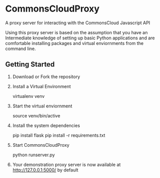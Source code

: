 # CommonsCloudProxy

A proxy server for interacting with the CommonsCloud Javascript API

Using this proxy server is based on the assumption that you have an Intermediate knowledge of setting up basic Python applications and are comfortable installing packages and virtual enviornments from the command line.

## Getting Started

1. Download or Fork the repository

2. Install a Virtual Environment

    virtualenv venv

3. Start the virtual enviornment

    source venv/bin/active

4. Install the system dependencies

    pip install flask
    pip install -r requirements.txt

5. Start CommonsCloudProxy

    python runserver.py

6. Your demonstration proxy server is now available at http://127.0.0.1:5000/ by default